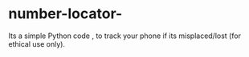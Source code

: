 # number-locator-
Its a simple Python code , to track your phone if its misplaced/lost (for ethical use only).
